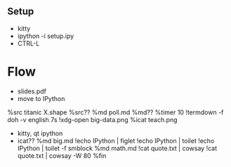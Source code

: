 ## Setup
- kitty
- ipython -i setup.ipy
- CTRL-L
    

# Flow
- slides.pdf
- move to IPython

%src titanic
X.shape
%src??
%md poll.md
%md??
%timer 10
!termdown -f doh -v english 7s
!xdg-open big-data.png
%icat teach.png
  - kitty, qt ipython
  - icat??
%md big.md
!echo IPython | figlet
!echo IPython | toilet
!echo IPython | toilet -f smblock
%md math.md
!cat quote.txt | cowsay
!cat quote.txt | cowsay -W 80
%fin
